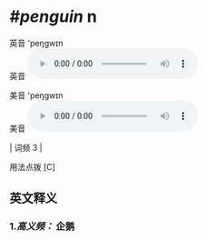 # ***\#penguin*** n
英音 'peŋɡwɪn  
英音
<audio src="./media/penguin-B.aac" controls="controls"></audio>

美音 'peŋɡwɪn  
美音
<audio src="./media/penguin.aac" controls="controls"></audio>



| 词频 3 |  

用法点拨  [C]

英文释义
---
### 1.*高义频：* **企鹅**  


